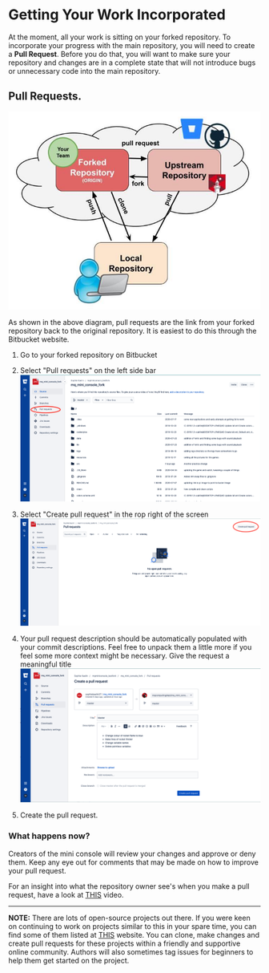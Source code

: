 # Getting Your Work Incorporated

At the moment, all your work is sitting on your forked repository. To incorporate your progress with the main repository, you will need to create a **Pull Request**. Before you do that, you will want to make sure your repository and changes are in a complete state that will not introduce bugs or unnecessary code into the main repository.

## Pull Requests. 

<kbd>![Remote Origins Diagram](diagrams/remote-origins.jpg)</kbd>

As shown in the above diagram, pull requests are the link from your forked repository back to the original repository. It is easiest to do this through the Bitbucket website.

1. Go to your forked repository on Bitbucket
2. Select "Pull requests" on the left side bar  
<kbd>![Bitbucket screenshot 1](screenshots/PR-1.png)</kbd>

3. Select "Create pull request" in the rop right of the screen  
<kbd>![Bitbucket screenshot 2](screenshots/PR-2.png)</kbd>

4. Your pull request description should be automatically populated with your commit descriptions. Feel free to unpack them a little more if you feel some more context might be necessary. Give the request a meaningful title  
<kbd>![Bitbucket screenshot 3](screenshots/PR-3.png)</kbd>

5. Create the pull request. 


### What happens now?

Creators of the mini console will review your changes and approve or deny them. Keep any eye out for comments that may be made on how to improve your pull request.

For an insight into what the repository owner see's when you make a pull request, have a look at [THIS]() video.

<!--TODO: Create video demonstrating a pull request.-->

***
**NOTE:** There are lots of open-source projects out there. If you were keen on continuing to work on projects similar to this in your spare time, you can find some of them listed at [THIS](www.firsttimersonly.com/) website. You can clone, make changes and create pull requests for these projects within a friendly and supportive online community. Authors will also sometimes tag issues for beginners to help them get started on the project.


